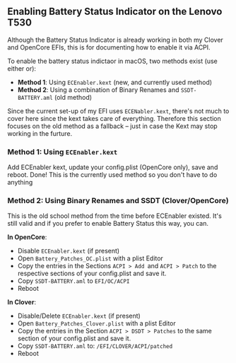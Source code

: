 ## Enabling Battery Status Indicator on the Lenovo T530

Although the Battery Status Indicator is already working in both my Clover and OpenCore EFIs, this is for documenting how to enable it via ACPI.

To enable the battery status indictaor in macOS, two methods exist (use either or):

- **Method 1**: Using `ECEnabler.kext` (new, and currently used method)
- **Method 2**: Using a combination of Binary Renames and `SSDT-BATTERY.aml` (old method)

Since the current set-up of my EFI uses `ECENabler.kext`, there's not much to cover here since the kext takes care of everything. Therefore this section focuses on the old method as a fallback – just in case the Kext may stop working in the furture.

### Method 1: Using `ECEnabler.kext` 

Add ECEnabler kext, update your config.plist (OpenCore only), save and reboot. Done! This is the currently used method so you don't have to do anything

### Method 2: Using Binary Renames and SSDT (Clover/OpenCore)

This is the old school method from the time before ECEnabler existed. It's still valid and if you prefer to enable Battery Status this way, you can.

**In OpenCore**:

- Disable `ECEnabler.kext` (if present) 
- Open `Battery_Patches_OC.plist` with a plist Editor
- Copy the entries in the Sections `ACPI > Add `and `ACPI > Patch` to the respective sections of your config.plist and save it.
- Copy `SSDT-BATTERY.aml` to `EFI/OC/ACPI`
- Reboot

**In Clover**:

- Disable/Delete `ECEnabler.kext` (if present)
- Open `Battery_Patches_Clover.plist` with a plist Editor
- Copy the entries in the Section `ACPI > DSDT > Patches` to the same section of your config.plist and save it.
- Copy `SSDT-BATTERY.aml` to: `/EFI/CLOVER/ACPI/patched`
- Reboot
